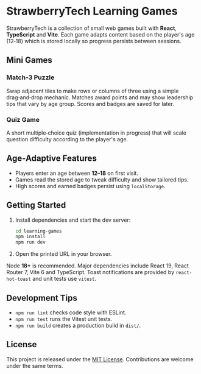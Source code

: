 # StrawberryTech Learning Games

StrawberryTech is a collection of small web games built with **React**, **TypeScript** and **Vite**. Each game adapts content based on the player's age (12‑18) which is stored locally so progress persists between sessions.

## Mini Games

### Match‑3 Puzzle
Swap adjacent tiles to make rows or columns of three using a simple drag‑and‑drop mechanic. Matches award points and may show leadership tips that vary by age group. Scores and badges are saved for later.

### Quiz Game
A short multiple‑choice quiz (implementation in progress) that will scale question difficulty according to the player's age.

## Age‑Adaptive Features
- Players enter an age between **12–18** on first visit.
- Games read the stored age to tweak difficulty and show tailored tips.
- High scores and earned badges persist using `localStorage`.

## Getting Started
1. Install dependencies and start the dev server:
   ```bash
   cd learning-games
   npm install
   npm run dev
   ```
2. Open the printed URL in your browser.

Node **18+** is recommended. Major dependencies include React 19, React Router 7, Vite 6 and TypeScript. Toast notifications are provided by `react-hot-toast` and unit tests use `vitest`.

## Development Tips
- `npm run lint` checks code style with ESLint.
- `npm run test` runs the Vitest unit tests.
- `npm run build` creates a production build in `dist/`.


## License
This project is released under the [MIT License](LICENSE). Contributions are welcome under the same terms.
